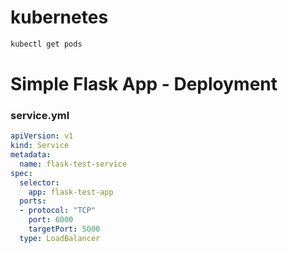 # kubernetes 

```bash
kubectl get pods
```

# Simple Flask App - Deployment 

### service.yml
```yml
apiVersion: v1
kind: Service
metadata:
  name: flask-test-service
spec:
  selector:
    app: flask-test-app
  ports:
  - protocol: "TCP"
    port: 6000
    targetPort: 5000
  type: LoadBalancer
```